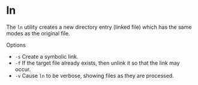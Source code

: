 # ln #

The `ln` utility creates a new directory entry (linked file) which has the same modes as the original file.

Options

- `-s` Create a symbolic link.
- `-f` If the target file already exists, then unlink it so that the link may occur.
- `-v` Cause `ln` to be verbose, showing files as they are processed.